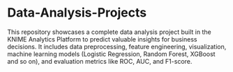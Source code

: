 # Data-Analysis-Projects
This repository showcases a complete data analysis project built in the KNIME Analytics Platform to predict valuable insights for business decisions. It includes data preprocessing, feature engineering, visualization, machine learning models (Logistic Regression, Random Forest, XGBoost and so on), and evaluation metrics like ROC, AUC, and F1-score.
